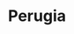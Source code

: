 ---
title: Perugia
date: 
draft: false

# descripcion
description : Aro de plata con piedra cubic

materials: Plata 925

color: Multicolor

dimensions: 1,3cm

code: 01-16-0341

type: "Aros"

categories: []

price: $7.010,00

price_eftvo: $5.960,00

# Images
# first image will be shown in the product page
images:
  # - image: "images/path_to_image"
  # La ubicacion de las imagenes es imagenes/Aros/Aros.Cubic/01-16-0341-perugia
  - image: "./images/aros/cubic/01-16-0341-tirita-multicolor-chica_a.JPG"
  - image: "./images/aros/cubic/01-16-0341-tirita-multicolor-chica_b.JPG"
---